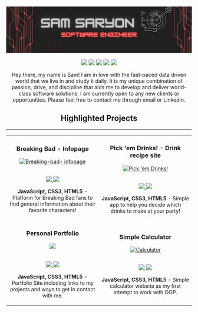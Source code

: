 ![alt text](https://github.com/ssaryonjr/ssaryonjr/blob/main/Github%20Cover.png?raw=true "Logo Title Text 1")

<p align="center">
<a href="https://twitter.com/samsaryonjr"><img src="https://img.shields.io/badge/@samsaryonjr-D14836?&style=for-the-badge&logo=twitter&logoColor=white" height=25></a> 
<a href="https://medium.com/USER"><img src="https://img.shields.io/badge/Codewars-D14836?style=for-the-badge&logo=Codewars&logoColor=white" height=25></a> 
<a href="https://dev.to/USER"><img src="https://img.shields.io/badge/ssaryonjr@gmail.com-D14836?style=for-the-badge&logo=gmail&logoColor=white" height=25></a>
<a href="https://YouTube.com/USER"><img src="https://img.shields.io/badge/sam_saryon-D14836?style=for-the-badge&logo=linkedin&logoColor=white" height=25></a>
<a href="https://dev.to/USER"><img src="https://img.shields.io/badge/Download_Resume-D14836?style=for-the-badge&logo=googledrive&logoColor=white" height=25></a>
</p>

<p align="center">
    Hey there, my name is Sam! I am in love with the fast-paced data driven world that we live in and study it daily. It is my unique combination of passion, drive, and discipline that aids me to develop and deliver world-class software solutions. I am currently open to any new clients or opportunities. Please feel free to contact me through email or Linkedin.
</p>


<!--Project Section -->

<h2 align="center">Highlighted Projects </h2>
<hr>
<div align="center">
	<table>
		<tr>
			<td width="50%">
				<h3 align="center" color="white">Breaking Bad - Infopage</h2>
				<div align="center" >  
					<a href='https://ethodeus.github.io/breaking-bad-info-page/'>
						<img src="https://github.com/Ethodeus/readme-logos/blob/master/GitHub%20Profile/Project-images/Breaking-bad/ezgif.com-gif-maker.gif" alt="Breaking-bad-		infopage" height="100%" />
					</a>
					<br>
					<br>
					<p>
						<a href="https://github.com/Ethodeus/breaking-bad-info-page" target="_blank">
							<img src="https://img.shields.io/badge/Code-lightgrey?style=for-the-badge&logo=github"/>
						</a>  
						<a href="https://ethodeus.github.io/breaking-bad-info-page/" target="_blank">
							<img src="https://img.shields.io/badge/-website-green?style=for-the-badge&color=D14836"/>
						</a>	
					</p>
					<p><strong>JavaScript, CSS3, HTML5</strong> - Platform for Breaking Bad fans to find general information about their favorite characters!</p>
				</div>
			</td>
			<td width="50%">
				<h3 align="center" color="white">Pick 'em Drinks! - Drink recipe site</h2>
				<div align="center" >  
					<a href='https://ethodeus.github.io/pick-em-drinks-project/'>
						<img src="https://github.com/Ethodeus/readme-logos/blob/master/GitHub%20Profile/Project-images/Pick%20'em%20Drinks!/ezgif.com-gif-maker.gif" alt="Pick 'em Drinks!" height="100%" />
					</a>
					<br>
					<br>
					<p>
						<a href="https://github.com/Ethodeus/pick-em-drinks-project" target="_blank">
							<img src="https://img.shields.io/badge/Repo-lightgrey?style=for-the-badge&logo=github"/>
						</a>  
						<a href="https://ethodeus.github.io/pick-em-drinks-project/" target="_blank">
							<img src="https://img.shields.io/badge/-website-green?style=for-the-badge&color=0CA4BD"/>
						</a>	
					</p>
					 <p><strong>JavaScript, CSS3, HTML5</strong> - Simple app to help you decide which drinks to make at your party!</p>
				</div>
	<tr>
		<td width="50%">
			<h3 align="center" color="white">Personal Portfolio</h2>
			<div align="center" >  
				<a href='https://sebastianospina.netlify.app'>
					<img src="https://github.com/Ethodeus/readme-logos/blob/master/GitHub%20Profile/Project-images/Porfolio/ezgif.com-gif-maker%20(1).gif" height="100%" />
				</a>
				<br>
				<br>
				<p>
					<a href="https://github.com/Ethodeus/ethodeus.github.io" target="_blank">
						<img src="https://img.shields.io/badge/Repo-lightgrey?style=for-the-badge&logo=github"/>
					</a>  
					<a href="https://sebastianospina.netlify.app" target="_blank">
						<img src="https://img.shields.io/badge/-website-green?style=for-the-badge&color=0CA4BD"/>
					</a>	
				</p>
				<p><strong>JavaScript, CSS3, HTML5</strong> - Portfolio Site including links to my projects and ways to get in contact with me.</p>
			</div>
		</td>
		<td width="50%">
			<h3 align="center" color="white">Simple Calculator</h2>
			<div align="center" >  
				<a href='https://ethodeus.github.io/simple-calculator-project/'>
					<img src="https://github.com/Ethodeus/readme-logos/blob/master/GitHub%20Profile/Project-images/Calculator/ezgif.com-gif-maker.gif" alt="Calculator" height="100%" />
				</a>
				<br>
				<br>
				<p>
					<a href="https://github.com/Ethodeus/simple-calculator-project" target="_blank">
						<img src="https://img.shields.io/badge/Repo-lightgrey?style=for-the-badge&logo=github"/>
					</a>  
					<a href="https://ethodeus.github.io/simple-calculator-project/" target="_blank">
						<img src="https://img.shields.io/badge/-website-green?style=for-the-badge&color=0CA4BD"/>
					</a>	
				</p>
				<p><strong>JavaScript, CSS3, HTML5</strong> - Simple calculator website as my first attempt to work with OOP.</p>
			</div>	
		</td>
	</table>
</div>
  <!--End of Project-->
